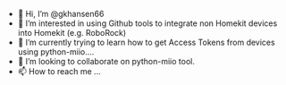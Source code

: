 - 👋 Hi, I’m @gkhansen66
- 👀 I’m interested in using Github tools to integrate non Homekit devices into Homekit (e.g. RoboRock)
- 🌱 I’m currently trying to learn how to get Access Tokens from devices using python-miio....
- 💞️ I’m looking to collaborate on python-miio tool.  
- 📫 How to reach me ...

<!---
gkhansen66/gkhansen66 is a ✨ special ✨ repository because its `README.md` (this file) appears on your GitHub profile.
You can click the Preview link to take a look at your changes.
--->
